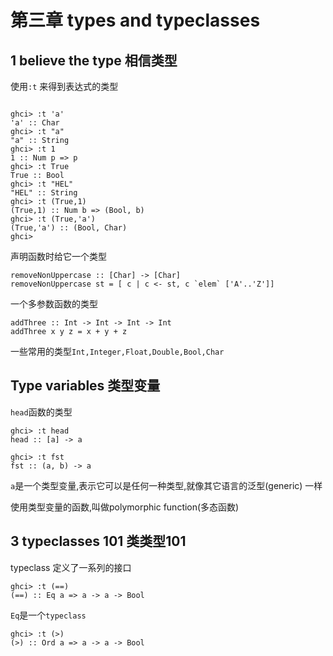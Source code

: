 # 第三章 types and typeclasses

## 1 believe the type 相信类型

使用`:t` 来得到表达式的类型

```plaintext

ghci> :t 'a'
'a' :: Char
ghci> :t "a"
"a" :: String
ghci> :t 1
1 :: Num p => p
ghci> :t True
True :: Bool
ghci> :t "HEL"
"HEL" :: String
ghci> :t (True,1)
(True,1) :: Num b => (Bool, b)
ghci> :t (True,'a')
(True,'a') :: (Bool, Char)
ghci> 
```

声明函数时给它一个类型
```plaintext
removeNonUppercase :: [Char] -> [Char]   
removeNonUppercase st = [ c | c <- st, c `elem` ['A'..'Z']]
```

一个多参数函数的类型

```plaintext
addThree :: Int -> Int -> Int -> Int   
addThree x y z = x + y + z
```

一些常用的类型`Int,Integer,Float,Double,Bool,Char`

## Type variables 类型变量

`head`函数的类型

```plaintext
ghci> :t head
head :: [a] -> a

ghci> :t fst
fst :: (a, b) -> a
```

`a`是一个类型变量,表示它可以是任何一种类型,就像其它语言的泛型(generic)
一样

使用类型变量的函数,叫做polymorphic function(多态函数)

## 3 typeclasses 101 类类型101

typeclass 定义了一系列的接口

```plaintext
ghci> :t (==)
(==) :: Eq a => a -> a -> Bool
```

`Eq`是一个`typeclass`

```plaintext
ghci> :t (>)
(>) :: Ord a => a -> a -> Bool
```
